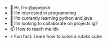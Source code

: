 - 👋 Hi, I’m @pipejosh
- 👀 I’m interested in programming
- 🌱 I’m currently learning python and java
- 💞️ I’m looking to collaborate on projects ig?
- 📫 How to reach me idk
- ⚡ Fun fact: Learn how to solve a rubiks cube

<!---
pipejosh/pipejosh is a ✨ special ✨ repository because its `README.md` (this file) appears on your GitHub profile.
You can click the Preview link to take a look at your changes.
--->

